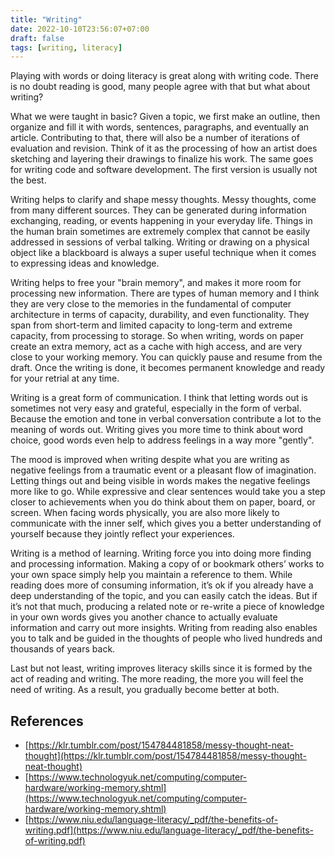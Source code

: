 ```yaml
---
title: "Writing"
date: 2022-10-10T23:56:07+07:00
draft: false
tags: [writing, literacy]
---
```


Playing with words or doing literacy is great along with writing code. There is no doubt reading is good, many people agree with that but what about writing?

What we were taught in basic? Given a topic, we first make an outline, then organize and fill it with words, sentences, paragraphs, and eventually an article. Contributing to that, there will also be a number of iterations of evaluation and revision. Think of it as the processing of how an artist does sketching and layering their drawings to finalize his work. The same goes for writing code and software development. The first version is usually not the best.

Writing helps to clarify and shape messy thoughts. Messy thoughts, come from many different sources. They can be generated during information exchanging, reading, or events happening in your everyday life. Things in the human brain sometimes are extremely complex that cannot be easily addressed in sessions of verbal talking. Writing or drawing on a physical object like a blackboard is always a super useful technique when it comes to expressing ideas and knowledge.

Writing helps to free your "brain memory", and makes it more room for processing new information. There are types of human memory and I think they are very close to the memories in the fundamental of computer architecture in terms of capacity, durability, and even functionality. They span from short-term and limited capacity to long-term and extreme capacity, from processing to storage. So when writing, words on paper create an extra memory, act as a cache with high access, and are very close to your working memory. You can quickly pause and resume from the draft. Once the writing is done, it becomes permanent knowledge and ready for your retrial at any time.

Writing is a great form of communication. I think that letting words out is sometimes not very easy and grateful, especially in the form of verbal. Because the emotion and tone in verbal conversation contribute a lot to the meaning of words out. Writing gives you more time to think about word choice, good words even help to address feelings in a way more "gently".

The mood is improved when writing despite what you are writing as negative feelings from a traumatic event or a pleasant flow of imagination. Letting things out and being visible in words makes the negative feelings more like to go. While expressive and clear sentences would take you a step closer to achievements when you do think about them on paper, board, or screen. When facing words physically, you are also more likely to communicate with the inner self, which gives you a better understanding of yourself because they jointly reflect your experiences.

Writing is a method of learning. Writing force you into doing more finding and processing information. Making a copy of or bookmark others’ works to your own space simply help you maintain a reference to them. While reading does more of consuming information, it’s ok if you already have a deep understanding of the topic, and you can easily catch the ideas. But if it’s not that much, producing a related note or re-write a piece of knowledge in your own words gives you another chance to actually evaluate information and carry out more insights. Writing from reading also enables you to talk and be guided in the thoughts of people who lived hundreds and thousands of years back.

Last but not least, writing improves literacy skills since it is formed by the act of reading and writing. The more reading, the more you will feel the need of writing. As a result, you gradually become better at both.

## References

- [https://klr.tumblr.com/post/154784481858/messy-thought-neat-thought](https://klr.tumblr.com/post/154784481858/messy-thought-neat-thought)
- [https://www.technologyuk.net/computing/computer-hardware/working-memory.shtml](https://www.technologyuk.net/computing/computer-hardware/working-memory.shtml)
- [https://www.niu.edu/language-literacy/_pdf/the-benefits-of-writing.pdf](https://www.niu.edu/language-literacy/_pdf/the-benefits-of-writing.pdf)